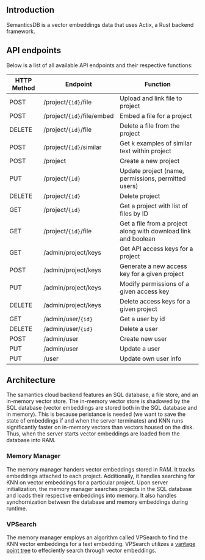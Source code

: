 ## Introduction
SemanticsDB is a vector embeddings data that uses Actix, a Rust backend framework.
## API endpoints
Below is a list of all available API endpoints and their respective functions:

| HTTP Method | Endpoint                      | Function                                                       |
|-------------|-------------------------------|----------------------------------------------------------------|
| POST        | /project/`{id}`/file            | Upload and link file to project                                |
| POST        | /project/`{id}`/file/embed      | Embed a file for a project                                     |
| DELETE      | /project/`{id}`/file            | Delete a file from the project                                 |
| POST        | /project/`{id}`/similar         | Get k examples of similar text within project                  |
| POST        | /project                      | Create a new project                                           |
| PUT         | /project/`{id}`                 | Update project (name, permissions, permitted users)            |
| DELETE      | /project/`{id}`                 | Delete project                                                 |
| GET         | /project/`{id}`                 | Get a project with list of files by ID                         |
| GET         | /project/`{id}`/file            | Get a file from a project along with download link and boolean |
| GET         | /admin/project/keys           | Get API access keys for a project                               |
| POST        | /admin/project/keys           | Generate a new access key for a given project                  |
| PUT         | /admin/project/keys           | Modify permissions of a given access key                       |
| DELETE      | /admin/project/keys           | Delete access keys for a given project                         |
| GET         | /admin/user/`{id}`              | Get a user by id                                               |
| DELETE      | /admin/user/`{id}`              | Delete a user                                                  |
| POST        | /admin/user                   | Create new user                                                |
| PUT         | /admin/user                   | Update a user                                                  |
| PUT         | /user                         | Update own user info                                           |

## Architecture
The samantics cloud backend features an SQL database, a file store, and an in-memory vector store. The in-memory vector store is shadowed by 
the SQL database (vector embeddings are stored both in the SQL database and in memory). This is because peristance is 
needed (we want to save the state of embeddings if and when the server terminates) and KNN runs significantly faster on in-memory vectors
than vectors housed on the disk. Thus, when the server starts vector embeddings are loaded from the database into RAM. 
### Memory Manager
The memory manager handers vector embeddings stored in RAM. It tracks embeddings attached to each project. Additionally, it handles 
searching for KNN on vector embeddings for a particular project. Upon server initialization, the memory manager searches projects
in the SQL database and loads their respective embeddings into memory. It also handles synchornization between the database and
memory embeddings during runtime. 
### VPSearch
The memory manager employs an algorithm called VPSearch to find the KNN vector embeddings for a text embedding.  VPSearch utilizes a [vantage point tree](https://ieeexplore.ieee.org/document/5202635)
to effeciently search through vector embeddings. 
